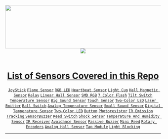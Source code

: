   </div>
<div id="header" align="center" >
  <img src="https://svg-banners.vercel.app/api?type=luminance&text1=Sensor%20Workshop%20🌻&width=900&height=140" width="800" height="140"/>


  </br>
  <a href="https://telegram.me/sanjaybyranna"><img src="https://img.shields.io/badge/Telegram-2CA5E0?style=for-the-badge&logo=telegram&logoColor=white"/>
</div>

</div>
<div id="header" align="center" >
  </br>
  
# List of Sensors Covered in this Repo
[`JoyStick`](https://github.com/Sanjay0302/Sensor-Workshop-/blob/main/Joystick.md)
[`Flame Sensor`]()
[`RGB LED`]()
[`Heartbeat Sensor`]()
[`Light Cup`]()
[`Hall Magnetic Sensor`]()
[`Relay`]()
[`Linear Hall Sensor`]()
[`SMD RGB`]()
[`7 Color Flash`]()
[`Tilt Switch`]()
[`Temperature Sensor`]()
[`Big Sound Sensor`]()
[`Touch Sensor`]()
[`Two-Color LED`]()
[`Laser Emitter`]()
[`Ball Switch`]()
[`Analog Temperature Sensor`]()
[`Small Sound Sensor`]()
[`Digital Temperature Sensor`]()
[`Two-Color LED`]()
[`Button`]()
[`Photoresistor`]()
[`IR Emission`]()
[`Tracking` ]()
[`SensorBuzzer`]()
[`Reed Switch`]()
[`Shock Sensor`]()
[`Temperature And Humidity Sensor`]()
[`IR Receiver`]()
[`Avoidance Sensor`]()
[`Passive Buzzer`]()
[`Mini Reed`]()
[`Rotary Encoders`]()
[`Analog Hall Sensor`]()
[`Tap Module`]()
[`Light Blocking`]()

</div>

--------------------------
